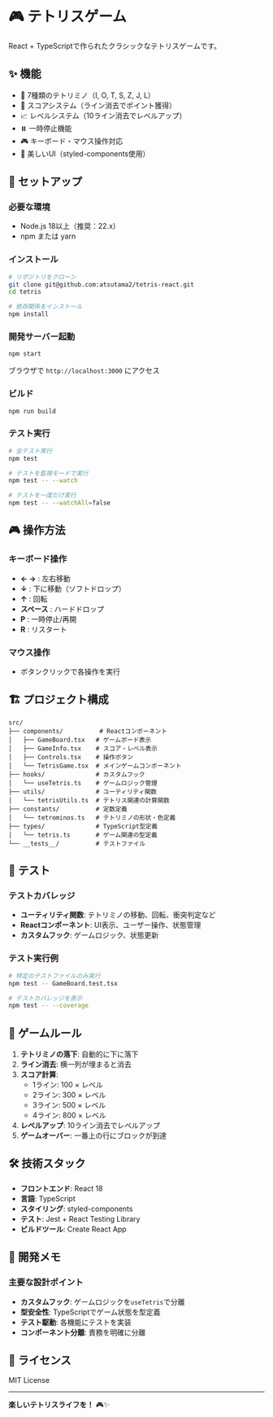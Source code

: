 # 🎮 テトリスゲーム

React + TypeScriptで作られたクラシックなテトリスゲームです。

## ✨ 機能

- 🧩 7種類のテトリミノ（I, O, T, S, Z, J, L）
- 🎯 スコアシステム（ライン消去でポイント獲得）
- 📈 レベルシステム（10ライン消去でレベルアップ）
- ⏸️ 一時停止機能
- 🎮 キーボード・マウス操作対応
- 🎨 美しいUI（styled-components使用）

## 🚀 セットアップ

### 必要な環境
- Node.js 18以上（推奨：22.x）
- npm または yarn

### インストール
```bash
# リポジトリをクローン
git clone git@github.com:atsutama2/tetris-react.git
cd tetris

# 依存関係をインストール
npm install
```

### 開発サーバー起動
```bash
npm start
```
ブラウザで `http://localhost:3000` にアクセス

### ビルド
```bash
npm run build
```

### テスト実行
```bash
# 全テスト実行
npm test

# テストを監視モードで実行
npm test -- --watch

# テストを一度だけ実行
npm test -- --watchAll=false
```

## 🎮 操作方法

### キーボード操作
- **← →** : 左右移動
- **↓** : 下に移動（ソフトドロップ）
- **↑** : 回転
- **スペース** : ハードドロップ
- **P** : 一時停止/再開
- **R** : リスタート

### マウス操作
- ボタンクリックで各操作を実行

## 🏗️ プロジェクト構成

```
src/
├── components/          # Reactコンポーネント
│   ├── GameBoard.tsx   # ゲームボード表示
│   ├── GameInfo.tsx    # スコア・レベル表示
│   ├── Controls.tsx    # 操作ボタン
│   └── TetrisGame.tsx  # メインゲームコンポーネント
├── hooks/              # カスタムフック
│   └── useTetris.ts    # ゲームロジック管理
├── utils/              # ユーティリティ関数
│   └── tetrisUtils.ts  # テトリス関連の計算関数
├── constants/          # 定数定義
│   └── tetrominos.ts   # テトリミノの形状・色定義
├── types/              # TypeScript型定義
│   └── tetris.ts       # ゲーム関連の型定義
└── __tests__/          # テストファイル
```

## 🧪 テスト

### テストカバレッジ
- **ユーティリティ関数**: テトリミノの移動、回転、衝突判定など
- **Reactコンポーネント**: UI表示、ユーザー操作、状態管理
- **カスタムフック**: ゲームロジック、状態更新

### テスト実行例
```bash
# 特定のテストファイルのみ実行
npm test -- GameBoard.test.tsx

# テストカバレッジを表示
npm test -- --coverage
```

## 🎯 ゲームルール

1. **テトリミノの落下**: 自動的に下に落下
2. **ライン消去**: 横一列が埋まると消去
3. **スコア計算**: 
   - 1ライン: 100 × レベル
   - 2ライン: 300 × レベル
   - 3ライン: 500 × レベル
   - 4ライン: 800 × レベル
4. **レベルアップ**: 10ライン消去でレベルアップ
5. **ゲームオーバー**: 一番上の行にブロックが到達

## 🛠️ 技術スタック

- **フロントエンド**: React 18
- **言語**: TypeScript
- **スタイリング**: styled-components
- **テスト**: Jest + React Testing Library
- **ビルドツール**: Create React App

## 📝 開発メモ

### 主要な設計ポイント
- **カスタムフック**: ゲームロジックを`useTetris`で分離
- **型安全性**: TypeScriptでゲーム状態を型定義
- **テスト駆動**: 各機能にテストを実装
- **コンポーネント分離**: 責務を明確に分離

## 📄 ライセンス

MIT License

---

**楽しいテトリスライフを！** 🎮✨
